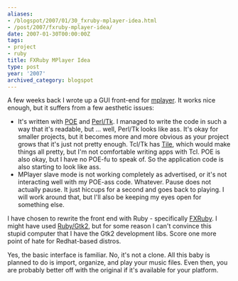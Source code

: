 ```yaml
---
aliases:
- /blogspot/2007/01/30_fxruby-mplayer-idea.html
- /post/2007/fxruby-mplayer-idea/
date: 2007-01-30T00:00:00Z
tags:
- project
- ruby
title: FXRuby MPlayer Idea
type: post
year: '2007'
archived_category: blogspot
---
```

A few weeks back I wrote up a GUI front-end for <a href="http://www.mplayerhq.hu/">mplayer</a>. It works nice enough, but it suffers from a few aesthetic issues:
<!-- TEASER_END -->

<ul><li>    It's written with <a href="http://poe.perl.org/">POE</a> and <a href="https://metacpan.org/pod/distribution/Tk/Tk.pod">Perl/Tk</a>. I managed to write the code in such a way that it's readable, but ... well, Perl/Tk looks like ass. It's okay for smaller projects, but it becomes more and more obvious as your project grows that it's just not pretty enough. Tcl/Tk has <a href="http://tktable.sourceforge.net/tile/">Tile</a>, which would make things all pretty, but I'm not comfortable writing apps with Tcl. POE is also okay, but I have no POE-fu to speak of. So the application code is also starting to look like ass. </li><li>    MPlayer slave mode is not working completely as advertised, or it's not interacting well with my POE-ass code. Whatever. Pause does not actually pause. It just hiccups for a second and goes back to playing. I will work around that, but I'll also be keeping my eyes open for something else.</li></ul>I have chosen to rewrite the front end with Ruby - specifically <a href="http://fxruby.org/">FXRuby</a>. I might have used <a href="http://ruby-gnome2.sourceforge.jp/">Ruby/Gtk2</a>, but for some reason I can't convince this stupid computer that I have the Gtk2 development libs. Score one more point of hate for Redhat-based distros.

Yes, the basic interface is familiar. No, it's not a clone. All this baby is planned to do is import, organize, and play your music files. Even then, you are probably better off with the original if it's available for your platform.
